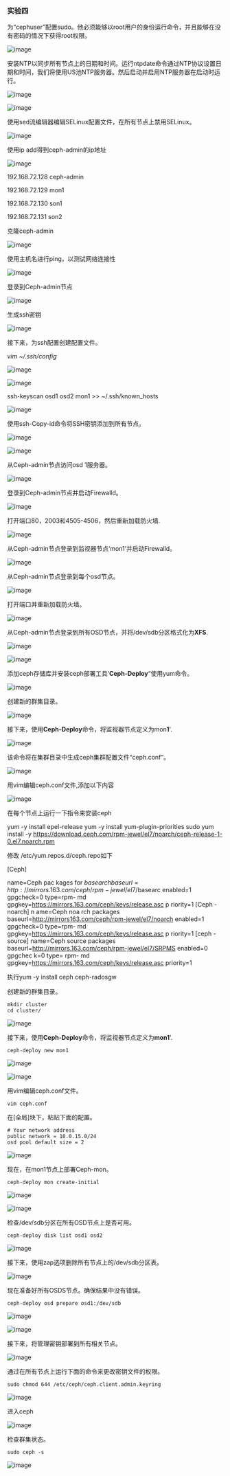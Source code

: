 ### 实验四

 

为“cephuser”配置sudo。他必须能够以root用户的身份运行命令，并且能够在没有密码的情况下获得root权限。

![image](https://github.com/anmyles/cloudcomp/blob/master/image/4.1.png) 

安装NTP以同步所有节点上的日期和时间。运行ntpdate命令通过NTP协议设置日期和时间，我们将使用US池NTP服务器。然后启动并启用NTP服务器在启动时运行。

![image](https://github.com/anmyles/cloudcomp/blob/master/image/4.2.png)  

![image](https://github.com/anmyles/cloudcomp/blob/master/image/4.3.png)  

使用sed流编辑器编辑SELinux配置文件，在所有节点上禁用SELinux。

![image](https://github.com/anmyles/cloudcomp/blob/master/image/4.4.png)  

使用ip add得到ceph-admin的ip地址

![image](https://github.com/anmyles/cloudcomp/blob/master/image/4.5.png)   

192.168.72.128 ceph-admin

192.168.72.129 mon1

192.168.72.130 son1

192.168.72.131 son2

克隆ceph-admin

![image](https://github.com/anmyles/cloudcomp/blob/master/image/4.6.png)   

使用主机名进行ping，以测试网络连接性

![image](https://github.com/anmyles/cloudcomp/blob/master/image/4.7.png)   

登录到Ceph-admin节点

![image](https://github.com/anmyles/cloudcomp/blob/master/image/4.8.png)   

生成ssh密钥

![image](https://github.com/anmyles/cloudcomp/blob/master/image/4.9.png)   

接下来，为ssh配置创建配置文件。

*vim ~/.ssh/config*

 

![image](https://github.com/anmyles/cloudcomp/blob/master/image/4.10.png)   

 

![image](https://github.com/anmyles/cloudcomp/blob/master/image/4.11.png)   

ssh-keyscan osd1 osd2  mon1  >> ~/.ssh/known_hosts

![image](https://github.com/anmyles/cloudcomp/blob/master/image/4.12.png)   

使用ssh-Copy-id命令将SSH密钥添加到所有节点。

![image](https://github.com/anmyles/cloudcomp/blob/master/image/4.13.png)   

![image](https://github.com/anmyles/cloudcomp/blob/master/image/4.14.png)   

从Ceph-admin节点访问osd 1服务器。

![image](https://github.com/anmyles/cloudcomp/blob/master/image/4.15.png)   

登录到Ceph-admin节点并启动Firewalld。

![image](https://github.com/anmyles/cloudcomp/blob/master/image/4.16.png)   

打开端口80，2003和4505-4506，然后重新加载防火墙.

![image](https://github.com/anmyles/cloudcomp/blob/master/image/4.17.png)   

从Ceph-admin节点登录到监视器节点‘mon1’并启动Firewalld。

![image](https://github.com/anmyles/cloudcomp/blob/master/image/4.18.png) 

 从Ceph-admin节点登录到每个osd节点。

![image](https://github.com/anmyles/cloudcomp/blob/master/image/4.19.png)   

 

打开端口并重新加载防火墙。

![image](https://github.com/anmyles/cloudcomp/blob/master/image/4.20.png)   

从Ceph-admin节点登录到所有OSD节点，并将/dev/sdb分区格式化为**XFS**.

![image](https://github.com/anmyles/cloudcomp/blob/master/image/4.21.png)   

![image](https://github.com/anmyles/cloudcomp/blob/master/image/4.22.png)   

添加ceph存储库并安装ceph部署工具‘**Ceph-Deploy**“使用yum命令。

![image](https://github.com/anmyles/cloudcomp/blob/master/image/4.23.png)   

创建新的群集目录。

![image](https://github.com/anmyles/cloudcomp/blob/master/image/4.24.png)   

接下来，使用**Ceph-Deploy**命令，将监视器节点定义为mon**1**'.

![image](https://github.com/anmyles/cloudcomp/blob/master/image/4.25.png)   

 

该命令将在集群目录中生成ceph集群配置文件“ceph.conf”。

![image](https://github.com/anmyles/cloudcomp/blob/master/image/4.26.png)  

用vim编辑ceph.conf文件,添加以下内容

![image](https://github.com/anmyles/cloudcomp/blob/master/image/4.27.png)  

在每个节点上运行一下指令来安装ceph

yum -y install epel-release yum -y install yum-plugin-priorities sudo yum install -y https://download.ceph.com/rpm-jewel/el7/noarch/ceph-release-1-0.el7.noarch.rpm

修改 /etc/yum.repos.d/ceph.repo如下

 [Ceph] 

name=Ceph pac kages for $basearch
baseurl=http: //mi rrors.163. com/ ceph/ rpm-j ewel/el7/$basearc
enabled=1
gpgcheck=0
type=rpm- md
gpgkey=https://mirrors.163.com/ceph/keys/release.asc
p riority=1
[Ceph -noarch]
n ame=Ceph noa rch packages 
baseurl=http://mirrors163.com/ceph/rpm-jewel/el7/noarch
enabled=1
gpgcheck=0 
type=rpm- md
gpgkey=https://mirrors.163.com/ceph/keys/release.asc
p riority=1
[ceph -source] 
name=Ceph source packages
baseurl=http://mirrors.163.com/ceph/rpm-jewel/el7/SRPMS
enabled=0
gpgchec k=0
type= rpm- md
gpgkey=https://mirrors.163.com/ceph/keys/release.asc
priority=1

执行yum -y install ceph ceph-radosgw

创建新的群集目录。

```
mkdir cluster
cd cluster/
```

![image](https://github.com/anmyles/cloudcomp/blob/master/image/4.30.png)  

接下来，使用**Ceph-Deploy**命令，将监视器节点定义为**mon1**'.

```
ceph-deploy new mon1
```

![image](https://github.com/anmyles/cloudcomp/blob/master/image/4.31.png)  

![image](https://github.com/anmyles/cloudcomp/blob/master/image/4.32.png)  

用vim编辑ceph.conf文件。

```
vim ceph.conf
```

在[全局]块下，粘贴下面的配置。

```
# Your network address
public network = 10.0.15.0/24
osd pool default size = 2
```

![image](https://github.com/anmyles/cloudcomp/blob/master/image/4.33.png)  

现在，在mon1节点上部署Ceph-mon。

```
ceph-deploy mon create-initial
```

![image](https://github.com/anmyles/cloudcomp/blob/master/image/4.34.png)  

![image](https://github.com/anmyles/cloudcomp/blob/master/image/4.35.png)  

检查/dev/sdb分区在所有OSD节点上是否可用。

```
ceph-deploy disk list osd1 osd2 
```

![image](https://github.com/anmyles/cloudcomp/blob/master/image/4.36.png)  

接下来，使用zap选项删除所有节点上的/dev/sdb分区表。

![image](https://github.com/anmyles/cloudcomp/blob/master/image/4.37.png)  

现在准备好所有OSDS节点。确保结果中没有错误。

```
ceph-deploy osd prepare osd1:/dev/sdb
```

![image](https://github.com/anmyles/cloudcomp/blob/master/image/4.38.png)  

![image](https://github.com/anmyles/cloudcomp/blob/master/image/4.39.png)  

接下来，将管理密钥部署到所有相关节点。

![image](https://github.com/anmyles/cloudcomp/blob/master/image/4.40.png)  

通过在所有节点上运行下面的命令来更改密钥文件的权限。

```
sudo chmod 644 /etc/ceph/ceph.client.admin.keyring
```

![image](https://github.com/anmyles/cloudcomp/blob/master/image/4.41.png)  

进入ceph

![image](https://github.com/anmyles/cloudcomp/blob/master/image/4.42.png)  

检查群集状态。

```
sudo ceph -s
```

![image](https://github.com/anmyles/cloudcomp/blob/master/image/4.43.png)  